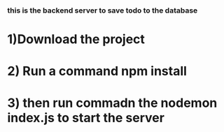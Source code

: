 ### this is the backend server to save todo to the database

# 1)Download the project
# 2) Run a command npm install
# 3) then run commadn the nodemon index.js to start the server
